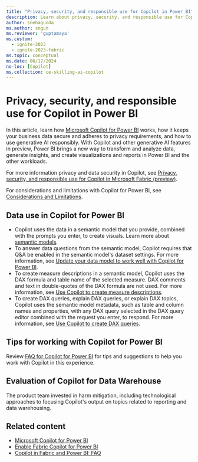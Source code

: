 ```yaml
---
title: "Privacy, security, and responsible use for Copilot in Power BI"
description: Learn about privacy, security, and responsible use for Copilot for Power BI in Microsoft Fabric.
author: snehagunda
ms.author: sngun
ms.reviewer: 'guptamaya'
ms.custom:
  - ignite-2023
  - ignite-2023-fabric
ms.topic: conceptual
ms.date: 06/17/2024
no-loc: [Copilot]
ms.collection: ce-skilling-ai-copilot
---
```


# Privacy, security, and responsible use for Copilot in Power BI

In this article, learn how [Microsoft Copilot for Power BI](/power-bi/create-reports/copilot-introduction) works, how it keeps your business data secure and adheres to privacy requirements, and how to use generative AI responsibly.  With Copilot and other generative AI features in preview, Power BI brings a new way to transform and analyze data, generate insights, and create visualizations and reports in Power BI and the other workloads.

For more information privacy and data security in Copilot, see [Privacy, security, and responsible use for Copilot in Microsoft Fabric (preview)](copilot-privacy-security.md).

For considerations and limitations with Copilot for Power BI, see [Considerations and Limitations](/power-bi/create-reports/copilot-introduction#considerations-and-limitations).

## Data use in Copilot for Power BI

- Copilot uses the data in a semantic model that you provide, combined with the prompts you enter, to create visuals. Learn more about [semantic models](/power-bi/connect-data/service-datasets-understand).
- To answer data questions from the semantic model, Copilot requires that Q&A be enabled in the semantic model's dataset settings. For more information, see [Update your data model to work well with Copilot for Power BI](/power-bi/create-reports/copilot-evaluate-data).
- To create measure descriptions in a semantic model, Copilot uses the DAX formula and table name of the selected measure. DAX comments and text in double-quotes of the DAX formula are not used. For more information, see [Use Copilot to create measure descriptions](/power-bi/transform-model/desktop-measure-copilot-descriptions).
- To create DAX queries, explain DAX queries, or explain DAX topics, Copilot uses the semantic model metadata, such as table and column names and properties, with any DAX query selected in the DAX query editor combined with the request you enter, to respond. For more information, see [Use Copilot to create DAX queries](/dax/dax-copilot).

## Tips for working with Copilot for Power BI

Review [FAQ for Copilot for Power BI](copilot-faq-fabric.yml) for tips and suggestions to help you work with Copilot in this experience.

## Evaluation of Copilot for Data Warehouse

The product team invested in harm mitigation, including technological approaches to focusing Copilot's output on topics related to reporting and data warehousing.

## Related content

- [Microsoft Copilot for Power BI](/power-bi/create-reports/copilot-introduction)
- [Enable Fabric Copilot for Power BI](/power-bi/create-reports/copilot-enable-power-bi)
- [Copilot in Fabric and Power BI: FAQ](copilot-faq-fabric.yml)
